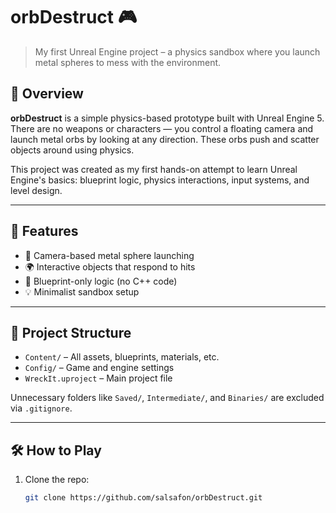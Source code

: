 # orbDestruct 🎮

> My first Unreal Engine project – a physics sandbox where you launch metal spheres to mess with the environment.

## 🧩 Overview

**orbDestruct** is a simple physics-based prototype built with Unreal Engine 5.  
There are no weapons or characters — you control a floating camera and launch metal orbs by looking at any direction. These orbs push and scatter objects around using physics.

This project was created as my first hands-on attempt to learn Unreal Engine's basics: blueprint logic, physics interactions, input systems, and level design.

---

## 🚀 Features

- 🎯 Camera-based metal sphere launching
- 🌍 Interactive objects that respond to hits
- 🧠 Blueprint-only logic (no C++ code)
- 💡 Minimalist sandbox setup

---

## 📁 Project Structure

- `Content/` – All assets, blueprints, materials, etc.
- `Config/` – Game and engine settings
- `WreckIt.uproject` – Main project file

Unnecessary folders like `Saved/`, `Intermediate/`, and `Binaries/` are excluded via `.gitignore`.

---

## 🛠️ How to Play

1. Clone the repo:
   ```bash
   git clone https://github.com/salsafon/orbDestruct.git
